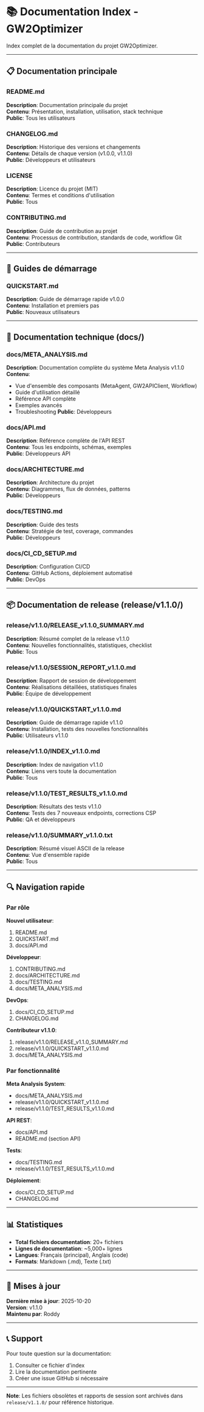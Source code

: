 # 📚 Documentation Index - GW2Optimizer

Index complet de la documentation du projet GW2Optimizer.

---

## 📋 Documentation principale

### README.md
**Description**: Documentation principale du projet  
**Contenu**: Présentation, installation, utilisation, stack technique  
**Public**: Tous les utilisateurs

### CHANGELOG.md
**Description**: Historique des versions et changements  
**Contenu**: Détails de chaque version (v1.0.0, v1.1.0)  
**Public**: Développeurs et utilisateurs

### LICENSE
**Description**: Licence du projet (MIT)  
**Contenu**: Termes et conditions d'utilisation  
**Public**: Tous

### CONTRIBUTING.md
**Description**: Guide de contribution au projet  
**Contenu**: Processus de contribution, standards de code, workflow Git  
**Public**: Contributeurs

---

## 🚀 Guides de démarrage

### QUICKSTART.md
**Description**: Guide de démarrage rapide v1.0.0  
**Contenu**: Installation et premiers pas  
**Public**: Nouveaux utilisateurs

---

## 📁 Documentation technique (docs/)

### docs/META_ANALYSIS.md
**Description**: Documentation complète du système Meta Analysis v1.1.0  
**Contenu**: 
- Vue d'ensemble des composants (MetaAgent, GW2APIClient, Workflow)
- Guide d'utilisation détaillé
- Référence API complète
- Exemples avancés
- Troubleshooting
**Public**: Développeurs

### docs/API.md
**Description**: Référence complète de l'API REST  
**Contenu**: Tous les endpoints, schémas, exemples  
**Public**: Développeurs API

### docs/ARCHITECTURE.md
**Description**: Architecture du projet  
**Contenu**: Diagrammes, flux de données, patterns  
**Public**: Développeurs

### docs/TESTING.md
**Description**: Guide des tests  
**Contenu**: Stratégie de test, coverage, commandes  
**Public**: Développeurs

### docs/CI_CD_SETUP.md
**Description**: Configuration CI/CD  
**Contenu**: GitHub Actions, déploiement automatisé  
**Public**: DevOps

---

## 📦 Documentation de release (release/v1.1.0/)

### release/v1.1.0/RELEASE_v1.1.0_SUMMARY.md
**Description**: Résumé complet de la release v1.1.0  
**Contenu**: Nouvelles fonctionnalités, statistiques, checklist  
**Public**: Tous

### release/v1.1.0/SESSION_REPORT_v1.1.0.md
**Description**: Rapport de session de développement  
**Contenu**: Réalisations détaillées, statistiques finales  
**Public**: Équipe de développement

### release/v1.1.0/QUICKSTART_v1.1.0.md
**Description**: Guide de démarrage rapide v1.1.0  
**Contenu**: Installation, tests des nouvelles fonctionnalités  
**Public**: Utilisateurs v1.1.0

### release/v1.1.0/INDEX_v1.1.0.md
**Description**: Index de navigation v1.1.0  
**Contenu**: Liens vers toute la documentation  
**Public**: Tous

### release/v1.1.0/TEST_RESULTS_v1.1.0.md
**Description**: Résultats des tests v1.1.0  
**Contenu**: Tests des 7 nouveaux endpoints, corrections CSP  
**Public**: QA et développeurs

### release/v1.1.0/SUMMARY_v1.1.0.txt
**Description**: Résumé visuel ASCII de la release  
**Contenu**: Vue d'ensemble rapide  
**Public**: Tous

---

## 🔍 Navigation rapide

### Par rôle

**Nouvel utilisateur**:
1. README.md
2. QUICKSTART.md
3. docs/API.md

**Développeur**:
1. CONTRIBUTING.md
2. docs/ARCHITECTURE.md
3. docs/TESTING.md
4. docs/META_ANALYSIS.md

**DevOps**:
1. docs/CI_CD_SETUP.md
2. CHANGELOG.md

**Contributeur v1.1.0**:
1. release/v1.1.0/RELEASE_v1.1.0_SUMMARY.md
2. release/v1.1.0/QUICKSTART_v1.1.0.md
3. docs/META_ANALYSIS.md

### Par fonctionnalité

**Meta Analysis System**:
- docs/META_ANALYSIS.md
- release/v1.1.0/QUICKSTART_v1.1.0.md
- release/v1.1.0/TEST_RESULTS_v1.1.0.md

**API REST**:
- docs/API.md
- README.md (section API)

**Tests**:
- docs/TESTING.md
- release/v1.1.0/TEST_RESULTS_v1.1.0.md

**Déploiement**:
- docs/CI_CD_SETUP.md
- CHANGELOG.md

---

## 📊 Statistiques

- **Total fichiers documentation**: 20+ fichiers
- **Lignes de documentation**: ~5,000+ lignes
- **Langues**: Français (principal), Anglais (code)
- **Formats**: Markdown (.md), Texte (.txt)

---

## 🔄 Mises à jour

**Dernière mise à jour**: 2025-10-20  
**Version**: v1.1.0  
**Maintenu par**: Roddy

---

## 📞 Support

Pour toute question sur la documentation:
1. Consulter ce fichier d'index
2. Lire la documentation pertinente
3. Créer une issue GitHub si nécessaire

---

**Note**: Les fichiers obsolètes et rapports de session sont archivés dans `release/v1.1.0/` pour référence historique.
